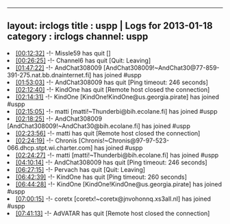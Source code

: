 
---
layout: irclogs
title : uspp | Logs for 2013-01-18
category : irclogs
channel: uspp
---
<li class="logitem"><a href="#00:12:32" name="00:12:32" class="time">[00:12:32]</a> -!- <span class="quit">Missle59</span> has quit [] </li>
<li class="logitem"><a href="#00:26:25" name="00:26:25" class="time">[00:26:25]</a> -!- <span class="quit">Channel6</span> has quit [Quit: Leaving] </li>
<li class="logitem"><a href="#01:47:22" name="01:47:22" class="time">[01:47:22]</a> -!- <span class="join">AndChat308009</span> [AndChat308009!~AndChat30@77-859-391-275.nat.bb.dnainternet.fi] has joined #uspp </li>
<li class="logitem"><a href="#01:53:03" name="01:53:03" class="time">[01:53:03]</a> -!- <span class="quit">AndChat308009</span> has quit [Ping timeout: 246 seconds] </li>
<li class="logitem"><a href="#02:12:40" name="02:12:40" class="time">[02:12:40]</a> -!- <span class="quit">KindOne</span> has quit [Remote host closed the connection] </li>
<li class="logitem"><a href="#02:14:31" name="02:14:31" class="time">[02:14:31]</a> -!- <span class="join">KindOne</span> [KindOne!KindOne@us.georgia.pirate] has joined #uspp </li>
<li class="logitem"><a href="#02:15:05" name="02:15:05" class="time">[02:15:05]</a> -!- <span class="join">matti</span> [matti!~Thunderbi@bih.ecolane.fi] has joined #uspp </li>
<li class="logitem"><a href="#02:18:25" name="02:18:25" class="time">[02:18:25]</a> -!- <span class="join">AndChat308009</span> [AndChat308009!~AndChat30@bih.ecolane.fi] has joined #uspp </li>
<li class="logitem"><a href="#02:23:56" name="02:23:56" class="time">[02:23:56]</a> -!- <span class="quit">matti</span> has quit [Remote host closed the connection] </li>
<li class="logitem"><a href="#02:24:19" name="02:24:19" class="time">[02:24:19]</a> -!- <span class="join">Chronis</span> [Chronis!~Chronis@97-97-523-066.dhcp.stpt.wi.charter.com] has joined #uspp </li>
<li class="logitem"><a href="#02:24:27" name="02:24:27" class="time">[02:24:27]</a> -!- <span class="join">matti</span> [matti!~Thunderbi@bih.ecolane.fi] has joined #uspp </li>
<li class="logitem"><a href="#04:10:14" name="04:10:14" class="time">[04:10:14]</a> -!- <span class="quit">AndChat308009</span> has quit [Ping timeout: 246 seconds] </li>
<li class="logitem"><a href="#06:27:15" name="06:27:15" class="time">[06:27:15]</a> -!- <span class="quit">Pervach</span> has quit [Quit: Leaving] </li>
<li class="logitem"><a href="#06:42:39" name="06:42:39" class="time">[06:42:39]</a> -!- <span class="quit">KindOne</span> has quit [Ping timeout: 260 seconds] </li>
<li class="logitem"><a href="#06:44:28" name="06:44:28" class="time">[06:44:28]</a> -!- <span class="join">KindOne</span> [KindOne!KindOne@us.georgia.pirate] has joined #uspp </li>
<li class="logitem"><a href="#07:00:15" name="07:00:15" class="time">[07:00:15]</a> -!- <span class="join">coretx</span> [coretx!~coretx@jnvohonnq.xs3all.nl] has joined #uspp </li>
<li class="logitem"><a href="#07:41:13" name="07:41:13" class="time">[07:41:13]</a> -!- <span class="quit">AdVATAR</span> has quit [Remote host closed the connection] </li>


